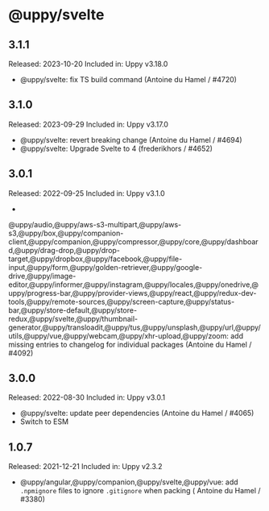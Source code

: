 # @uppy/svelte

## 3.1.1

Released: 2023-10-20
Included in: Uppy v3.18.0

- @uppy/svelte: fix TS build command (Antoine du Hamel / #4720)

## 3.1.0

Released: 2023-09-29
Included in: Uppy v3.17.0

- @uppy/svelte: revert breaking change (Antoine du Hamel / #4694)
- @uppy/svelte: Upgrade Svelte to 4 (frederikhors / #4652)

## 3.0.1

Released: 2022-09-25
Included in: Uppy v3.1.0

-
@uppy/audio,@uppy/aws-s3-multipart,@uppy/aws-s3,@uppy/box,@uppy/companion-client,@uppy/companion,@uppy/compressor,@uppy/core,@uppy/dashboard,@uppy/drag-drop,@uppy/drop-target,@uppy/dropbox,@uppy/facebook,@uppy/file-input,@uppy/form,@uppy/golden-retriever,@uppy/google-drive,@uppy/image-editor,@uppy/informer,@uppy/instagram,@uppy/locales,@uppy/onedrive,@uppy/progress-bar,@uppy/provider-views,@uppy/react,@uppy/redux-dev-tools,@uppy/remote-sources,@uppy/screen-capture,@uppy/status-bar,@uppy/store-default,@uppy/store-redux,@uppy/svelte,@uppy/thumbnail-generator,@uppy/transloadit,@uppy/tus,@uppy/unsplash,@uppy/url,@uppy/utils,@uppy/vue,@uppy/webcam,@uppy/xhr-upload,@uppy/zoom:
add missing entries to changelog for individual packages (Antoine du Hamel / #4092)

## 3.0.0

Released: 2022-08-30
Included in: Uppy v3.0.1

- @uppy/svelte: update peer dependencies (Antoine du Hamel / #4065)
- Switch to ESM

## 1.0.7

Released: 2021-12-21
Included in: Uppy v2.3.2

- @uppy/angular,@uppy/companion,@uppy/svelte,@uppy/vue: add `.npmignore` files to ignore `.gitignore` when packing (
  Antoine du Hamel / #3380)
